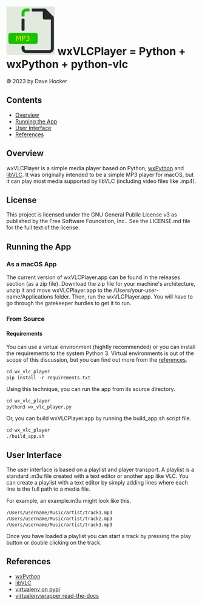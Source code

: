 # ![wxVLCPlayer Logo](resources/wx_vlc_player.gif) wxVLCPlayer = Python + wxPython + python-vlc
© 2023 by Dave Hocker

## Contents
* [Overview](#overview)
* [Running the App](#running-the-app)
* [User Interface](#user-interface)
* [References](#references)

## Overview <a id="overview"></a>
wxVLCPlayer is a simple media player based on Python, [wxPython](https://www.wxpython.org/) 
and [libVLC](https://www.videolan.org/vlc/libvlc.html). 
It was originally intended to be a simple MP3 player for macOS, but it can play most media supported by libVLC (including video files like .mp4).

## License

This project is licensed under the GNU General Public License v3 as published 
by the Free Software Foundation, Inc..
See the LICENSE.md file for the full text of the license.

## Running the App <a id="running-the-app"></a>
### As a macOS App
The current version of wxVLCPlayer.app can be found in the releases section (as a zip file). Download
the zip file for your machine's architecture, unzip it and move wxVLCPlayer.app to the 
/Users/your-user-name/Applications folder. Then, run the wxVLCPlayer.app. You will have to go 
through the gatekeeper hurdles to get it to run.

### From Source
#### Requirements
You can use a virtual environment (hightly recommended) or you can install the 
requirements to the system Python 3. Virtual environments is out of the scope of
this discussion, but you can find out more from the [references](#references).

```
cd wx_vlc_player
pip install -r requirements.txt
```

Using this technique, you can run the app from its source directory.

```
cd wx_vlc_player
python3 wx_vlc_player.py
```
    
Or, you can build wxVLCPlayer.app by running the build_app.sh script file.

```
cd wx_vlc_player
./build_app.sh
```

## User Interface <a id="user-interface"></a>
The user interface is based on a playlist and player transport. A playlist is a standard .m3u file created with a text editor or another app like VLC. You can create a playlist with a text editor by simply adding
lines where each line is the full path to a media file.

For example, an example.m3u might look like this.

```
/Users/username/Music/artist/track1.mp3
/Users/username/Music/artist/track2.mp3
/Users/username/Music/artist/track3.mp3
```

Once you have loaded a playlist you can start a track by pressing the play button or double clicking
on the track.

## References <a id="references"></a>
* [wxPython](https://www.wxpython.org/)
* [libVLC](https://www.videolan.org/vlc/libvlc.html)
* [virtualenv on pypi](https://virtualenv.pypa.io/en/latest/)
* [virtualenvwrapper read-the-docs](https://virtualenvwrapper.readthedocs.io/en/latest/)
